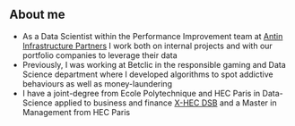 ## About me
- As a Data Scientist within the Performance Improvement team at [Antin Infrastructure Partners](https://www.antin-ip.com/) I work both on internal projects and with our portfolio companies to leverage their data  
- Previously, I was working at Betclic in the responsible gaming and Data Science department where I developed algorithms to spot addictive behaviours as well as money-laundering
- I have a joint-degree from Ecole Polytechnique and HEC Paris in Data-Science applied to business and finance [X-HEC DSB](https://www.hec.edu/fr/grande-ecole-masters/programmes-x-hec/master-science-data-science-business-x-hec) and a Master in Management from HEC Paris
